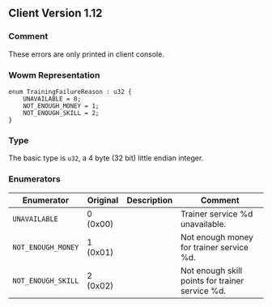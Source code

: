 ## Client Version 1.12

### Comment

These errors are only printed in client console.

### Wowm Representation
```rust,ignore
enum TrainingFailureReason : u32 {
    UNAVAILABLE = 0;    
    NOT_ENOUGH_MONEY = 1;    
    NOT_ENOUGH_SKILL = 2;    
}
```
### Type
The basic type is `u32`, a 4 byte (32 bit) little endian integer.
### Enumerators
| Enumerator | Original  | Description | Comment |
| --------- | -------- | ----------- | ------- |
| `UNAVAILABLE` | 0 (0x00) |  | Trainer service %d unavailable. |
| `NOT_ENOUGH_MONEY` | 1 (0x01) |  | Not enough money for trainer service %d. |
| `NOT_ENOUGH_SKILL` | 2 (0x02) |  | Not enough skill points for trainer service %d. |
